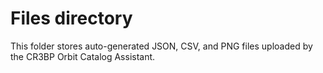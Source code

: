 # Files directory
This folder stores auto-generated JSON, CSV, and PNG files uploaded by the CR3BP Orbit Catalog Assistant.
